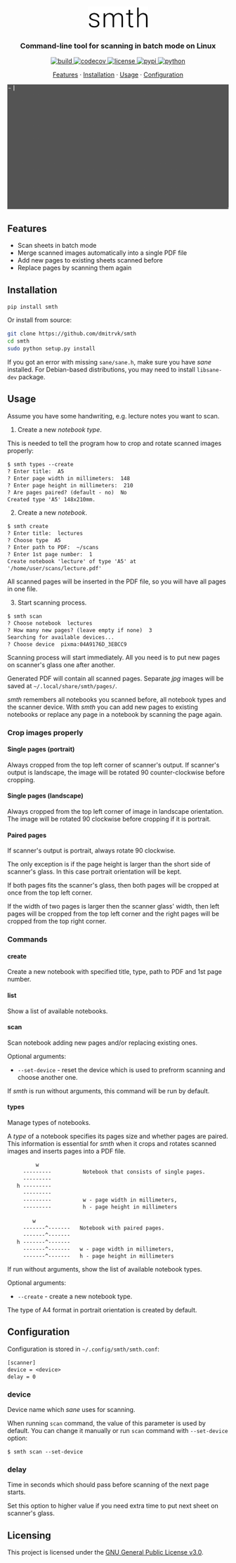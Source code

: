 <h1 align="center"><img alt="smth" src="https://raw.githubusercontent.com/dmitrvk/smth/readme/logo.svg" width="137"/></h1>

<h3 align="center">Command-line tool for scanning in batch mode on Linux</h3>

<p align="center">
  <a href="https://github.com/dmitrvk/smth/actions">
    <img alt="build" src="https://img.shields.io/github/workflow/status/dmitrvk/smth/build?color=0366d6&style=flat-square"/>
  </a>
  <a href="https://codecov.io/gh/dmitrvk/smth">
    <img alt="codecov" src="https://img.shields.io/codecov/c/github/dmitrvk/smth?color=0366d6&style=flat-square&token=NH8F6U8988"/>
  </a>
  <a href="https://github.com/dmitrvk/smth/blob/master/LICENSE">
    <img alt="license" src="https://img.shields.io/pypi/l/smth?color=0366d6&style=flat-square"/>
  </a>
  <a href="https://pypi.org/project/smth">
    <img alt="pypi" src="https://img.shields.io/pypi/v/smth?color=0366d6&style=flat-square"/>
  </a>
  <a href="https://pypi.org/project/smth">
    <img alt="python" src="https://img.shields.io/pypi/pyversions/smth?color=0366d6&style=flat-square"/>
  </a>
</p>

<p align="center">
  <a href="#features">Features</a> &middot;
  <a href="#installation">Installation</a> &middot;
  <a href="#usage">Usage</a> &middot;
  <a href="#configuration">Configuration</a>
</p>

<p align="center"><img src="https://raw.githubusercontent.com/dmitrvk/smth/readme/smth.gif"></p>

## Features

* Scan sheets in batch mode
* Merge scanned images automatically into a single PDF file
* Add new pages to existing sheets scanned before
* Replace pages by scanning them again

## Installation

```
pip install smth
```

Or install from source:

```bash
git clone https://github.com/dmitrvk/smth
cd smth
sudo python setup.py install
```

If you got an error with missing `sane/sane.h`,
make sure you have *sane* installed.
For Debian-based distributions, you may need to install `libsane-dev` package.

## Usage

Assume you have some handwriting, e.g. lecture notes you want to scan.

1. Create a new *notebook type*.

This is needed to tell the program how to crop and rotate scanned images
properly:

```
$ smth types --create
? Enter title:  A5
? Enter page width in millimeters:  148
? Enter page height in millimeters:  210
? Are pages paired? (default - no)  No
Created type 'A5' 148x210mm.
```

2. Create a new *notebook*.

```
$ smth create
? Enter title:  lectures
? Choose type  A5
? Enter path to PDF:  ~/scans
? Enter 1st page number:  1
Create notebook 'lecture' of type 'A5' at '/home/user/scans/lecture.pdf'
```

All scanned pages will be inserted in the PDF file, so you will have all pages
in one file.

3. Start scanning process.

```
$ smth scan
? Choose notebook  lectures
? How many new pages? (leave empty if none)  3
Searching for available devices...
? Choose device  pixma:04A9176D_3EBCC9
```

Scanning process will start immediately.
All you need is to put new pages on scanner's glass one after another.

Generated PDF will contain all scanned pages.
Separate *jpg* images will be saved at `~/.local/share/smth/pages/`.

*smth* remembers all notebooks you scanned before, all notebook types and the
scanner device.  With *smth* you can add new pages to existing notebooks or
replace any page in a notebook by scanning the page again.

### Crop images properly

#### Single pages (portrait)

Always cropped from the top left corner of scanner's output.
If scanner's output is landscape, the image will be rotated 90 counter-clockwise
before cropping.

#### Single pages (landscape)

Always cropped from the top left corner of image in landscape orientation.
The image will be rotated 90 clockwise before cropping if it is portrait.

#### Paired pages

If scanner's output is portrait, always rotate 90 clockwise.

The only exception is if the page height is larger than the short side of
scanner's glass.  In this case portrait orientation will be kept.

If both pages fits the scanner's glass, then both pages will be cropped at once
from the top left corner.

If the width of two pages is larger then the scanner glass' width,
then left pages will be cropped from the top left corner and
the right pages will be cropped from the top right corner.

### Commands

#### create

Create a new notebook with specified title, type, path to PDF and 1st page
number.

#### list

Show a list of available notebooks.

#### scan

Scan notebook adding new pages and/or replacing existing ones.

Optional arguments:
* `--set-device` - reset the device which is used to
prefrorm scanning and choose another one.

If *smth* is run without arguments, this command will be run by default.

#### types

Manage types of notebooks.

A *type* of a notebook specifies its pages size and whether pages are paired.
This information is essential for *smth* when it crops and rotates scanned
images and inserts pages into a PDF file.

```
         w
     ---------          Notebook that consists of single pages.
     ---------
   h ---------
     ---------
     ---------          w - page width in millimeters,
     ---------          h - page height in millimeters

        w
     -------^-------   Notebook with paired pages.
     -------^-------
   h -------^-------
     -------^-------   w - page width in millimeters,
     -------^-------   h - page height in millimeters
```

If run without arguments, show the list of available notebook types.

Optional arguments:
* `--create` - create a new notebook type.

The type of A4 format in portrait orientation is created by default.

## Configuration

Configuration is stored in `~/.config/smth/smth.conf`:

```
[scanner]
device = <device>
delay = 0
```

### device

Device name which *sane* uses for scanning.

When running `scan` command, the value of this parameter is used by default.
You can change it manually or run `scan` command with `--set-device` option:

```
$ smth scan --set-device
```

### delay

Time in seconds which should pass before scanning of the next page starts.

Set this option to higher value if you need extra time to put next sheet on
scanner's glass.

## Licensing

This project is licensed under the
[GNU General Public License v3.0](LICENSE).
